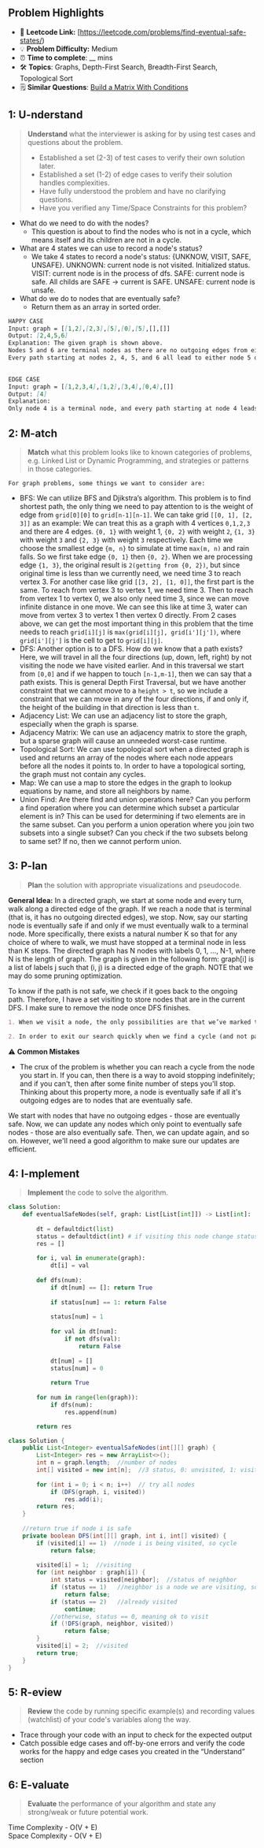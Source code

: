 ## Problem Highlights

* 🔗 **Leetcode Link:** [https://leetcode.com/problems/find-eventual-safe-states/)
* 💡 **Problem Difficulty:** Medium
* ⏰ **Time to complete**: __ mins
* 🛠️ **Topics**: Graphs, Depth-First Search, Breadth-First Search, Topological Sort
* 🗒️ **Similar Questions**: [Build a Matrix With Conditions](https://leetcode.com/problems/build-a-matrix-with-conditions/)

## 1: **U-nderstand**

> **Understand** what the interviewer is asking for by using test cases and questions about the problem.
> 
> - Established a set (2-3) of test cases to verify their own solution later.
> - Established a set (1-2) of edge cases to verify their solution handles complexities.
> - Have fully understood the problem and have no clarifying questions.
> - Have you verified any Time/Space Constraints for this problem?

- What do we need to do with the nodes?
  - This question is about to find the nodes who is not in a cycle, which means itself and its children are not in a cycle.
- What are 4 states we can use to record a node's status?
  - We take 4 states to record a node's status: {UNKNOW, VISIT, SAFE, UNSAFE}. UNKNOWN: current node is not visited. Initialized status. VISIT: current node is in the process of dfs. SAFE: current node is safe. All childs are SAFE -> current is SAFE. UNSAFE: current node is unsafe.
- What do we do to nodes that are eventually safe?  
  - Return them as an array in sorted order.
    
```markdown
HAPPY CASE
Input: graph = [[1,2],[2,3],[5],[0],[5],[],[]]
Output: [2,4,5,6]
Explanation: The given graph is shown above.
Nodes 5 and 6 are terminal nodes as there are no outgoing edges from either of them.
Every path starting at nodes 2, 4, 5, and 6 all lead to either node 5 or 6.
  

EDGE CASE
Input: graph = [[1,2,3,4],[1,2],[3,4],[0,4],[]]
Output: [4]
Explanation:
Only node 4 is a terminal node, and every path starting at node 4 leads to node 4.
```
    
## 2: M-atch

> **Match** what this problem looks like to known categories of problems, e.g. Linked List or Dynamic Programming, and strategies or patterns in those categories.
    
    For graph problems, some things we want to consider are:
    
- BFS: We can utilize BFS and Djikstra’s algorithm. This problem is to find shortest path, the only thing we need to pay attention to is the weight of edge from `grid[0][0]` to `grid[n-1][n-1]`. We can take grid `[[0, 1], [2, 3]]` as an example: We can treat this as a graph with 4 vertices `0,1,2,3` and there are 4 edges. `{0, 1}` with weight 1, `{0, 2}` with weight `2`, `{1, 3}` with weight `3` and `{2, 3}` with weight `3` respectively. Each time we choose the smallest edge `{m, n}` to simulate at time `max(m, n)` and rain falls. So we first take edge `{0, 1}` then `{0, 2}`. When we are processing edge `{1, 3}`, the original result is `2(getting from {0, 2})`, but since original time is less than we currently need, we need time 3 to reach vertex 3. For another case like grid `[[3, 2], [1, 0]]`, the first part is the same. To reach from vertex 3 to vertex 1, we need time 3. Then to reach from vertex 1 to vertex 0, we also only need time 3, since we can move infinite distance in one move. We can see this like at time 3, water can move from vertex 3 to vertex 1 then vertex 0 directly. From 2 cases above, we can get the most important thing in this problem that the time needs to reach `grid[i][j]` is `max(grid[i][j], grid[i'][j'])`, where `grid[i'][j']` is the cell to get to `grid[i][j]`.
- DFS: Another option is to a DFS. How do we know that a path exists? Here, we will travel in all the four directions (up, down, left, right) by not visiting the node we have visited earlier. And in this traversal we start from `[0,0]` and if we happen to touch `[n-1,m-1]`, then we can say that a path exists. This is general Depth First Traversal, but we have another constraint that we cannot move to a `height > t`, so we include a constraint that we can move in any of the four directions, if and only if, the height of the building in that direction is less than `t`.
- Adjacency List: We can use an adjacency list to store the graph, especially when the graph is sparse.
- Adjacency Matrix: We can use an adjacency matrix to store the graph, but a sparse graph will cause an unneeded worst-case runtime.
- Topological Sort: We can use topological sort when a directed graph is used and returns an array of the nodes where each node appears before all the nodes it points to. In order to have a topological sorting, the graph must not contain any cycles.
- Map: We can use a map to store the edges in the graph to lookup equations by name, and store all neighbors by name.
- Union Find: Are there find and union operations here? Can you perform a find operation where you can determine which subset a particular element is in? This can be used for determining if two elements are in the same subset. Can you perform a union operation where you join two subsets into a single subset? Can you check if the two subsets belong to same set? If no, then we cannot perform union. 
    
## 3: P-lan

> **Plan** the solution with appropriate visualizations and pseudocode.

**General Idea:** In a directed graph, we start at some node and every turn, walk along a directed edge of the graph.  If we reach a node that is terminal (that is, it has no outgoing directed edges), we stop. Now, say our starting node is eventually safe if and only if we must eventually walk to a terminal node.  More specifically, there exists a natural number K so that for any choice of where to walk, we must have stopped at a terminal node in less than K steps.
The directed graph has N nodes with labels 0, 1, ..., N-1, where N is the length of graph.  The graph is given in the following form: graph[i] is a list of labels j such that (i, j) is a directed edge of the graph. NOTE that we may do some pruning optimization.
  
To know if the path is not safe, we check if it goes back to the ongoing path. Therefore, I have a set visiting to store nodes that are in the current DFS. I make sure to remove the node once DFS finishes.
    
```markdown
1. When we visit a node, the only possibilities are that we’ve marked the entire subtree black (which must be eventually safe), or it has a cycle and we have only marked the members of that cycle gray. So the invariant that gray nodes are always part of a cycle, and black nodes are always eventually safe is maintained.

2. In order to exit our search quickly when we find a cycle (and not paint other nodes erroneously), we’ll say the result of visiting a node is true if it is eventually safe, otherwise false. This allows information that we’ve reached a cycle to propagate up the call stack so that we can terminate our search early.
```

⚠️ **Common Mistakes**

* The crux of the problem is whether you can reach a cycle from the node you start in. If you can, then there is a way to avoid stopping indefinitely; and if you can't, then after some finite number of steps you'll stop. Thinking about this property more, a node is eventually safe if all it's outgoing edges are to nodes that are eventually safe. 
  
We start with nodes that have no outgoing edges - those are eventually safe. Now, we can update any nodes which only point to eventually safe nodes - those are also eventually safe. Then, we can update again, and so on.
However, we'll need a good algorithm to make sure our updates are efficient.
    
## 4: I-mplement

> **Implement** the code to solve the algorithm.
    
```python
class Solution:
    def eventualSafeNodes(self, graph: List[List[int]]) -> List[int]:
        
        dt = defaultdict(list)
        status = defaultdict(int) # if visiting this node change status to 1 else 0
        res = []
        
        for i, val in enumerate(graph):
            dt[i] = val
            
        def dfs(num):
            if dt[num] == []: return True
            
            if status[num] == 1: return False
            
            status[num] = 1
            
            for val in dt[num]:
                if not dfs(val):
                    return False
                
            dt[num] = []
            status[num] = 0
            
            return True
            
        for num in range(len(graph)):
            if dfs(num):
                res.append(num)

        return res
```

```java
class Solution {
    public List<Integer> eventualSafeNodes(int[][] graph) {
        List<Integer> res = new ArrayList<>();
        int n = graph.length;  //number of nodes
        int[] visited = new int[n];  //3 status, 0: unvisited, 1: visiting, 2: visited
        
        for (int i = 0; i < n; i++)  // try all nodes
            if (DFS(graph, i, visited))
                res.add(i);
        return res;
    }
    
    //return true if node i is safe
    private boolean DFS(int[][] graph, int i, int[] visited) {
        if (visited[i] == 1)  //node i is being visited, so cycle
            return false;
        
        visited[i] = 1;  //visiting
        for (int neighbor : graph[i]) {
            int status = visited[neighbor];  //status of neighbor
            if (status == 1)   //neighbor is a node we are visiting, so cycle. All node in a cycle is not safe
                return false;
            if (status == 2)   //already visited
                continue;
            //otherwise, status == 0, meaning ok to visit
            if (!DFS(graph, neighbor, visited)) 
                return false;
        }
        visited[i] = 2;  //visited
        return true;
    }
}
```
    
## 5: R-eview
    
> **Review** the code by running specific example(s) and recording values (watchlist) of your code's variables along the way.

- Trace through your code with an input to check for the expected output
- Catch possible edge cases and off-by-one errors and verify the code works for the happy and edge cases you created in the “Understand” section

    
## 6: E-valuate

> **Evaluate** the performance of your algorithm and state any strong/weak or future potential work.

Time Complexity - O(V + E)
<br>
Space Complexity - O(V + E)